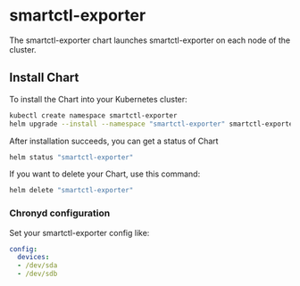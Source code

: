 # smartctl-exporter

The smartctl-exporter chart launches smartctl-exporter on each node of the cluster.


## Install Chart

To install the Chart into your Kubernetes cluster:

```bash
kubectl create namespace smartctl-exporter
helm upgrade --install --namespace "smartctl-exporter" smartctl-exporter pnnl-miscscripts/smartctl-exporter -f smartctl-exporter-values.yaml
```

After installation succeeds, you can get a status of Chart

```bash
helm status "smartctl-exporter"
```

If you want to delete your Chart, use this command:

```bash
helm delete "smartctl-exporter"
```

### Chronyd configuration
Set your smartctl-exporter config like:
```yaml
config:
  devices:
  - /dev/sda
  - /dev/sdb
```

